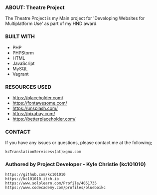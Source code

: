 ### ABOUT: Theatre Project ##########################################################################################################################################################################################################################
The Theatre Project is my Main project for 'Developing Websites for Multiplatform Use' as part of my HND award.


### BUILT WITH ###############################################################################################################################################################################################################################

- PHP
- PHPStorm
- HTML
- JavaScript
- MySQL
- Vagrant


### RESOURCES USED
	
- https://placeholder.com/
- https://fontawesome.com/
- https://unsplash.com/
- https://pixabay.com/
- https://betterplaceholder.com/ 


### CONTACT #################################################################################################################################################################################################################################

If you have any issues or questions, please contact me at the following;

	kcTranslationServices<(at)>gmx.com
	
### Authored by Project Developer - Kyle Christie (kc101010) ###

    https://github.com/kc101010
    https://kc101010.itch.io
    https://www.sololearn.com/Profile/4051735
    https://www.codecademy.com/profiles/blueboikc

